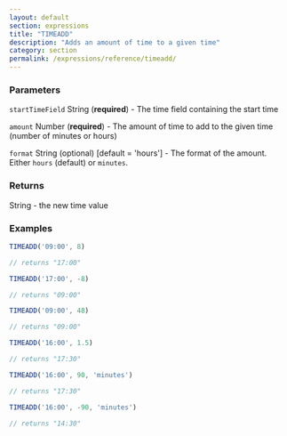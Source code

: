 ```yaml
---
layout: default
section: expressions
title: "TIMEADD"
description: "Adds an amount of time to a given time"
category: section
permalink: /expressions/reference/timeadd/
---
```


### Parameters

`startTimeField` String (__required__) - The time field containing the start time

`amount` Number (__required__) - The amount of time to add to the given time (number of minutes or hours)

`format` String (optional)  [default = 'hours'] - The format of the amount. Either `hours` (default) or `minutes`.

### Returns

String - the new time value

### Examples

```js
TIMEADD('09:00', 8)

// returns "17:00"
```


```js
TIMEADD('17:00', -8)

// returns "09:00"
```


```js
TIMEADD('09:00', 48)

// returns "09:00"
```


```js
TIMEADD('16:00', 1.5)

// returns "17:30"
```


```js
TIMEADD('16:00', 90, 'minutes')

// returns "17:30"
```


```js
TIMEADD('16:00', -90, 'minutes')

// returns "14:30"
```